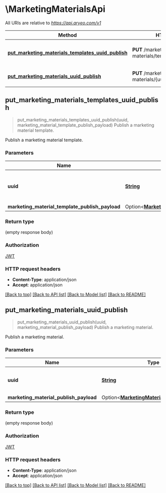 # \MarketingMaterialsApi

All URIs are relative to *https://api.aryeo.com/v1*

Method | HTTP request | Description
------------- | ------------- | -------------
[**put_marketing_materials_templates_uuid_publish**](MarketingMaterialsApi.md#put_marketing_materials_templates_uuid_publish) | **PUT** /marketing-materials/templates/{uuid}/publish | Publish a marketing material template.
[**put_marketing_materials_uuid_publish**](MarketingMaterialsApi.md#put_marketing_materials_uuid_publish) | **PUT** /marketing-materials/{uuid}/publish | Publish a marketing material.



## put_marketing_materials_templates_uuid_publish

> put_marketing_materials_templates_uuid_publish(uuid, marketing_material_template_publish_payload)
Publish a marketing material template.

Publish a marketing material template.

### Parameters


Name | Type | Description  | Required | Notes
------------- | ------------- | ------------- | ------------- | -------------
**uuid** | [**String**](.md) | UUID of the marketing material template record. | [required] |
**marketing_material_template_publish_payload** | Option<[**MarketingMaterialTemplatePublishPayload**](MarketingMaterialTemplatePublishPayload.md)> |  |  |

### Return type

 (empty response body)

### Authorization

[JWT](../README.md#JWT)

### HTTP request headers

- **Content-Type**: application/json
- **Accept**: application/json

[[Back to top]](#) [[Back to API list]](../README.md#documentation-for-api-endpoints) [[Back to Model list]](../README.md#documentation-for-models) [[Back to README]](../README.md)


## put_marketing_materials_uuid_publish

> put_marketing_materials_uuid_publish(uuid, marketing_material_publish_payload)
Publish a marketing material.

Publish a marketing material.

### Parameters


Name | Type | Description  | Required | Notes
------------- | ------------- | ------------- | ------------- | -------------
**uuid** | [**String**](.md) | UUID of the marketing material record. | [required] |
**marketing_material_publish_payload** | Option<[**MarketingMaterialPublishPayload**](MarketingMaterialPublishPayload.md)> |  |  |

### Return type

 (empty response body)

### Authorization

[JWT](../README.md#JWT)

### HTTP request headers

- **Content-Type**: application/json
- **Accept**: application/json

[[Back to top]](#) [[Back to API list]](../README.md#documentation-for-api-endpoints) [[Back to Model list]](../README.md#documentation-for-models) [[Back to README]](../README.md)

